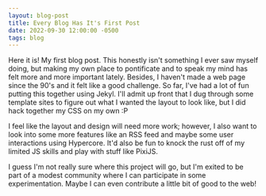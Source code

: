 ```yaml
---
layout: blog-post
title: Every Blog Has It's First Post
date: 2022-09-30 12:00:00 -0500
tags: blog
---
```

Here it is! My first blog post.
This honestly isn't something I ever saw myself doing, but making my own place to pontificate and to speak my mind has felt more and more important lately. Besides, I haven't made a web page since the 90's and it felt like a good challenge.
So far, I've had a lot of fun putting this together using Jekyl. I'll admit up front that I dug through some template sites to figure out what I wanted the layout to look like, but I did hack together my CSS on my own :P

I feel like the layout and design will need more work; however, I also want to look into some more features like an RSS feed and maybe some user interactions using Hypercore. It'd also be fun to knock the rust off of my limited JS skills and play with stuff like PixiJS.

I guess I'm not really sure where this project will go, but I'm exited to be part of a modest community where I can participate in some experimentation. Maybe I can even contribute a little bit of good to the web!